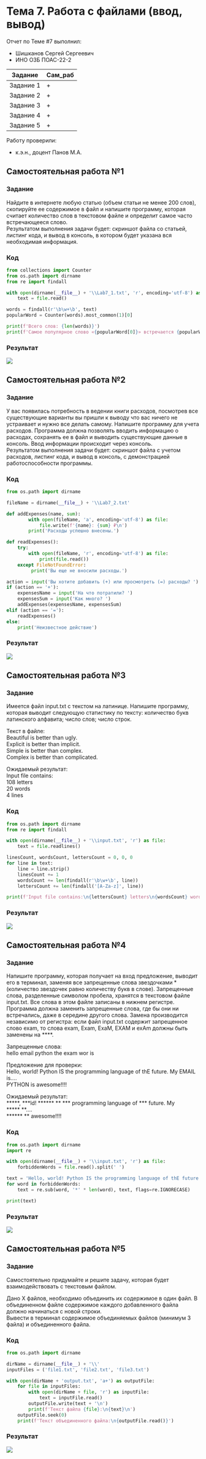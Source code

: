 # Тема 7. Работа с файлами (ввод, вывод)
Отчет по Теме #7 выполнил:
- Шишканов Сергей Сергеевич
- ИНО ОЗБ ПОАС-22-2

| Задание | Сам_раб |
| ------ | ------ |
| Задание 1 | + |
| Задание 2 | + |
| Задание 3 | + |
| Задание 4 | + |
| Задание 5 | + |

Работу проверили:
- к.э.н., доцент Панов М.А.

## Самостоятельная работа №1
### Задание
Найдите в интернете любую статью (объем статьи не менее 200 слов), скопируйте ее содержимое в файл и напишите программу,
которая считает количество слов в текстовом файле и определит самое часто встречающееся слово.\
Результатом выполнения задачи будет: скриншот файла со статьей, листинг кода, и вывод в консоль, в котором будет указана вся необходимая информация.

### Код
```python
from collections import Counter
from os.path import dirname
from re import findall

with open(dirname(__file__) + '\\Lab7_1.txt', 'r', encoding='utf-8') as file:
    text = file.read()

words = findall(r'\b\w+\b', text)
popularWord = Counter(words).most_common(1)[0]

print(f'Всего слов: {len(words)}')
print(f'Самое популярное слово «{popularWord[0]}» встречается {popularWord[1]} раз')
```

### Результат
![](https://github.com/GreyKnightGK/SoftwareEngineering/blob/Тема_7/pic/Lab7_1.png)

## Самостоятельная работа №2
### Задание
У вас появилась потребность в ведении книги расходов, посмотрев все существующие варианты вы пришли к выводу что вас ничего не устраивает и нужно все делать самому.
Напишите программу для учета расходов. Программа должна позволять вводить информацию о расходах, сохранять ее в файл и выводить существующие данные в консоль.
Ввод информации происходит через консоль.\
Результатом выполнения задачи будет: скриншот файла с учетом расходов, листинг кода, и вывод в консоль, с демонстрацией работоспособности программы.

### Код
```python
from os.path import dirname

fileName = dirname(__file__) + '\\Lab7_2.txt'

def addExpenses(name, sum):
        with open(fileName, 'a', encoding='utf-8') as file:
            file.write(f'{name}: {sum} ₽\n')
        print('Расходы успешно внесены.')

def readExpenses():
    try:
        with open(fileName, 'r', encoding='utf-8') as file:
            print(file.read())
    except FileNotFoundError:
         print('Вы еще не вносили расходы.')

action = input('Вы хотите добавить (+) или просмотреть (=) расходы? ')
if (action == '+'):
    expensesName = input('На что потратили? ')
    expensesSum = input('Как много? ')
    addExpenses(expensesName, expensesSum)
elif (action == '='):
    readExpenses()
else:
    print('Неизвестное действие')
```

### Результат
![](https://github.com/GreyKnightGK/SoftwareEngineering/blob/Тема_7/pic/Lab7_2.png)

## Самостоятельная работа №3
### Задание
Имеется файл input.txt с текстом на латинице. Напишите программу, которая выводит следующую статистику по тексту: количество букв
латинского алфавита; число слов; число строк.

Текст в файле:\
Beautiful is better than ugly.\
Explicit is better than implicit.\
Simple is better than complex.\
Complex is better than complicated.

Ожидаемый результат:\
Input file contains:\
108 letters\
20 words\
4 lines

### Код
```python
from os.path import dirname
from re import findall

with open(dirname(__file__) + '\\input.txt', 'r') as file:
    text = file.readlines()

linesCount, wordsCount, lettersCount = 0, 0, 0
for line in text:
    line = line.strip()
    linesCount += 1
    wordsCount += len(findall(r'\b\w+\b', line))
    lettersCount += len(findall('[A-Za-z]', line))

print(f'Input file contains:\n{lettersCount} letters\n{wordsCount} words\n{linesCount} lines')
```

### Результат
![](https://github.com/GreyKnightGK/SoftwareEngineering/blob/Тема_7/pic/Lab7_3.png)

## Самостоятельная работа №4
### Задание
Напишите программу, которая получает на вход предложение, выводит его в терминал, заменяя все запрещенные слова
звездочками \* (количество звездочек равно количеству букв в слове).
Запрещенные слова, разделенные символом пробела, хранятся в текстовом файле input.txt.
Все слова в этом файле записаны в нижнем регистре. Программа должна заменить запрещенные слова, где бы они ни встречались,
даже в середине другого слова. Замена производится независимо от регистра: если файл input.txt содержит запрещенное слово exam, то слова exam,
Exam, ExaM, EXAM и exAm должны быть заменены на \*\*\*\*.

Запрещенные слова:\
hello email python the exam wor is

Предложение для проверки:\
Hello, world! Python IS the programming language of thE future. My EMAIL is....\
PYTHON is awesome!!!!

Ожидаемый результат:\
\*\*\*\*\*, \*\*\*ld! \*\*\*\*\*\* \*\* \*\*\* programming language of \*\*\* future. My\
\*\*\*\*\* \*\*....\
\*\*\*\*\*\* \*\* awesome!!!!

### Код
```python
from os.path import dirname
import re

with open(dirname(__file__) + '\\input.txt', 'r') as file:
    forbiddenWords = file.read().split(' ')

text = 'Hello, world! Python IS the programming language of thE future. My EMAIL is....\nPYTHON is awesome!!!!'
for word in forbiddenWords:
    text = re.sub(word, '*' * len(word), text, flags=re.IGNORECASE)

print(text)
```

### Результат
![](https://github.com/GreyKnightGK/SoftwareEngineering/blob/Тема_7/pic/Lab7_4.png)

## Самостоятельная работа №5
### Задание
Самостоятельно придумайте и решите задачу, которая будет взаимодействовать с текстовым файлом.

Дано X файлов, необходимо объединить их содержимое в один файл. В объединенном файле содержимое каждого добавленного файла должно начинаться с новой строки.\
Вывести в терминал содержимое объединяемых файлов (минимум 3 файла) и объединенного файла.

### Код
```python
from os.path import dirname

dirName = dirname(__file__) + '\\'
inputFiles = ('file1.txt', 'file2.txt', 'file3.txt')

with open(dirName + 'output.txt', 'a+') as outputFile:
    for file in inputFiles:
        with open(dirName + file, 'r') as inputFile:
            text = inputFile.read()
        outputFile.write(text + '\n')
        print(f'Текст файла {file}:\n{text}\n')
    outputFile.seek(0)
    print(f'Текст объединенного файла:\n{outputFile.read()}')
```

### Результат
![](https://github.com/GreyKnightGK/SoftwareEngineering/blob/Тема_7/pic/Lab7_5.png)